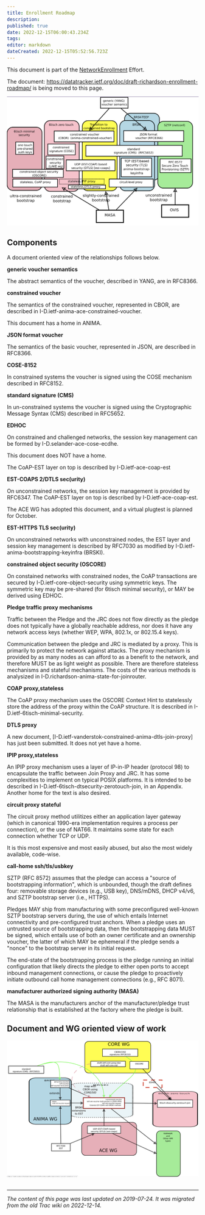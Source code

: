 ```yaml
---
title: Enrollment Roadmap
description: 
published: true
date: 2022-12-15T06:00:43.234Z
tags: 
editor: markdown
dateCreated: 2022-12-15T05:52:56.723Z
---
```


 This document is part of the [NetworkEnrollment](/group/int/NetworkEnrollment) Effort.

The document: https://datatracker.ietf.org/doc/draft-richardson-enrollment-roadmap/ is being moved to this page. 

![screen_shot_2022-12-14_at_9.54.15_pm.png](/screen_shot_2022-12-14_at_9.54.15_pm.png)

## Components

A document oriented view of the relationships follows below.

**generic voucher semantics**

   The abstract semantics of the voucher, described in YANG, are in RFC8366.

**constrained voucher**

   The semantics of the constrained voucher, represented in CBOR, are described in I-D.ietf-anima-ace-constrained-voucher.

   This document has a home in ANIMA.

**JSON format voucher**

   The semantics of the basic voucher, represented in JSON, are described in RFC8366.

**COSE-8152**

   In constrained systems the voucher is signed using the COSE mechanism described in RFC8152.

**standard signature (CMS)**

   In un-constrained systems the voucher is signed using the Cryptographic Message Syntax (CMS) described in RFC5652.

**EDHOC**

   On constrained and challenged networks, the session key management can be formed by I-D.selander-ace-cose-ecdhe.

   This document does NOT have a home.

   The CoAP-EST layer on top is described by I-D.ietf-ace-coap-est

**EST-COAPS 2/DTLS sec(urity)**

   On unconstrained networks, the session key management is provided by RFC6347. The CoAP-EST layer on top is described by I-D.ietf-ace-coap-est.

   The ACE WG has adopted this document, and a virtual plugtest is planned for October.

**EST-HTTPS TLS sec(urity)**

   On unconstrained networks with unconstrained nodes, the EST layer and session key management is described by RFC7030 as modified by I-D.ietf-anima-bootstrapping-keyinfra (BRSKI).

**constrained object security (OSCORE)**

   On constained networks with constrained nodes, the CoAP transactions are secured by I-D.ietf-core-object-security using symmetric keys. The symmetric key may be pre-shared (for 6tisch minimal security), or MAY be derived using EDHOC.

**Pledge traffic proxy mechanisms**

   Traffic between the Pledge and the JRC does not flow directly as the pledge does not typically have a globally reachable address, nor does it have any network access keys (whether WEP, WPA, 802.1x, or 802.15.4 keys).

   Communication between the pledge and JRC is mediated by a proxy. This is primarily to protect the network against attacks. The proxy mechanism is provided by as many nodes as can afford to as a benefit to the network, and therefore MUST be as light weight as possible. There are therefore stateless mechanisms and stateful mechanisms. The costs of the various methods is analysized in I-D.richardson-anima-state-for-joinrouter.

**COAP proxy,stateless**

   The CoAP proxy mechanism uses the OSCORE Context Hint to statelessly store the address of the proxy within the CoAP structure. It is described in I-D.ietf-6tisch-minimal-security.

**DTLS proxy**

   A new document, [I-D.ietf-vanderstok-constrained-anima-dtls-join-proxy] has just been submitted. It does not yet have a home.

**IPIP proxy,stateless**

   An IPIP proxy mechanism uses a layer of IP-in-IP header (protocol 98) to encapsulate the traffic between Join Proxy and JRC. It has some complexities to implement on typical POSIX platforms. It is intended to be described in I-D.ietf-6tisch-dtsecurity-zerotouch-join, in an Appendix. Another home for the text is also desired.

**circuit proxy stateful**

   The circuit proxy method utilitizes either an application layer gateway (which in canonical 1990-era implementation requires a process per connection), or the use of NAT66. It maintains some state for each connection whether TCP or UDP.

   It is this most expensive and most easily abused, but also the most widely available, code-wise.

**call-home ssh/tls/usbkey**

   SZTP (RFC 8572) assumes that the pledge can access a "source of bootstrapping information", which is unbounded, though the draft defines four: removable storage devices (e.g., USB key), DNS/mDNS, DHCP v4/v6, and SZTP bootstrap server (i.e., HTTPS).

   Pledges MAY ship from manufacturing with some preconfigured well-known SZTP bootstrap servers during, the use of which entails Internet connectivity and pre-configured trust anchors. When a pledge uses an untrusted source of bootstrapping data, then the bootstrapping data MUST be signed, which entails use of both an owner certificate and an ownership voucher, the latter of which MAY be ephemeral if the pledge sends a "nonce" to the bootstrap server in its initial request.

   The end-state of the bootstrapping process is the pledge running an initial configuration that likely directs the pledge to either open ports to accept inbound management connections, or cause the pledge to proactively initiate outbound call home management connections (e.g., RFC 8071).

**manufacturer authorized signing authority (MASA)**

   The MASA is the manufacturers anchor of the manufacturer/pledge trust relationship that is established at the factory where the pledge is built.

## Document and WG oriented view of work 

![screen_shot_2022-12-14_at_9.59.24_pm.png](/screen_shot_2022-12-14_at_9.59.24_pm.png)
&nbsp;
&nbsp;
&nbsp;

---

*The content of this page was last updated on 2019-07-24. It was migrated from the old Trac wiki on 2022-12-14.*